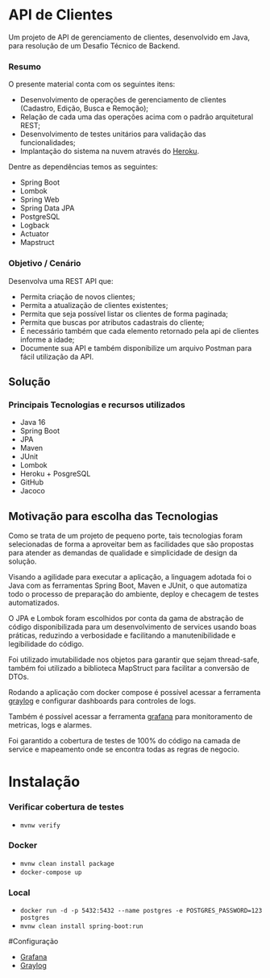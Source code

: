# API de Clientes
Um projeto de API de gerenciamento de clientes, desenvolvido em Java, para resolução de um Desafio Técnico de Backend.

### Resumo
O presente material conta com os seguintes itens:
* Desenvolvimento de operações de gerenciamento de clientes (Cadastro, Edição, Busca e Remoção);
* Relação de cada uma das operações acima com o padrão arquitetural REST;
* Desenvolvimento de testes unitários para validação das funcionalidades;
* Implantação do sistema na nuvem através do [Heroku](https://builders-client-api.herokuapp.com/api/client/swagger-ui).

Dentre as dependências temos as seguintes:
* Spring Boot
* Lombok 
* Spring Web
* Spring Data JPA
* PostgreSQL
* Logback
* Actuator
* Mapstruct

### Objetivo / Cenário
Desenvolva uma REST API que:

- Permita criação de novos clientes;
- Permita a atualização de clientes existentes;
- Permita que seja possível listar os clientes de forma paginada;
- Permita que buscas por atributos cadastrais do cliente;
- É necessário também que cada elemento retornado pela api de clientes informe a idade;
- Documente sua API e também disponibilize um arquivo Postman para fácil utilização da API.

## Solução
### Principais Tecnologias e recursos utilizados
* Java 16
* Spring Boot
* JPA
* Maven
* JUnit
* Lombok
* Heroku + PosgreSQL
* GitHub
* Jacoco

## Motivação para escolha das Tecnologias
Como se trata de um projeto de pequeno porte, tais tecnologias foram selecionadas de forma a aproveitar bem as facilidades que são propostas para atender as demandas de qualidade e simplicidade de design da solução.

Visando a agilidade para executar a aplicação, a linguagem adotada foi o Java com as ferramentas Spring Boot, Maven e JUnit, o que automatiza todo o processo de preparação do ambiente, deploy e checagem de testes automatizados.

O JPA e Lombok foram escolhidos por conta da gama de abstração de código disponibilizada para um desenvolvimento de services usando boas práticas, reduzindo a verbosidade e facilitando a manutenibilidade e legibilidade do código.

Foi utilizado imutabilidade nos objetos para garantir que sejam thread-safe, também foi utilizado a biblioteca MapStruct para facilitar a conversão de DTOs.

Rodando a aplicação com docker compose é possível acessar a ferramenta [graylog](http://localhost:9000/) e configurar dashboards para controles de logs.

Também é possível acessar a ferramenta [grafana](http://localhost:3000) para monitoramento de metricas, logs e alarmes.

Foi garantido a cobertura de testes de 100% do código na camada de service e mapeamento onde se encontra todas as regras de negocio.

# Instalação

### Verificar cobertura de testes
- `mvnw verify`

### Docker
- `mvnw clean install package`
- `docker-compose up`

### Local
- `docker run -d -p 5432:5432 --name postgres -e POSTGRES_PASSWORD=123 postgres`
- `mvnw clean install spring-boot:run`

#Configuração

- [Grafana](documentacao/grafana/README.md)
- [Graylog](documentacao/graylog/README.md)
